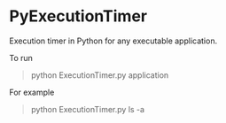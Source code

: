 PyExecutionTimer
================

Execution timer in Python for any executable application.

To run

>python ExecutionTimer.py application


For example

>python ExecutionTimer.py ls -a


